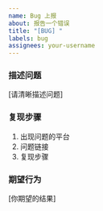 ```yaml
---
name: Bug 上报
about: 报告一个错误
title: "[BUG] "
labels: bug
assignees: your-username
---
```

### 描述问题
[请清晰描述问题]

### 复现步骤
1. 出现问题的平台
2. 问题链接
3. 复现步骤

### 期望行为
[你期望的结果]
